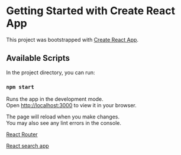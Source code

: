 # Getting Started with Create React App

This project was bootstrapped with [Create React App](https://github.com/facebook/create-react-app).

## Available Scripts

In the project directory, you can run:

### `npm start`

Runs the app in the development mode.\
Open [http://localhost:3000](http://localhost:3000) to view it in your browser.

The page will reload when you make changes.\
You may also see any lint errors in the console.

[React Router](https://reactrouter.com/docs/en/v6/getting-started/tutorial)

[React search app](https://jyotip101.github.io/fruit-search-app/)
